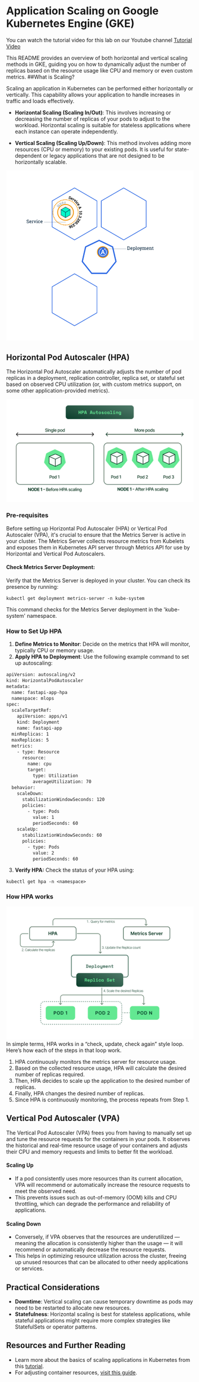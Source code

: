 # Application Scaling on Google Kubernetes Engine (GKE)

You can watch the tutorial video for this lab on our Youtube channel [Tutorial Video](https://youtu.be/5KsCxqVWaPg)

This README provides an overview of both horizontal and vertical scaling methods in GKE, guiding you on how to dynamically adjust the number of replicas based on the resource usage like CPU and memory or even custom metrics.
##What is Scaling?

Scaling an application in Kubernetes can be performed either horizontally or vertically. This capability allows your application to handle increases in traffic and loads effectively.
- **Horizontal Scaling (Scaling In/Out)**: This involves increasing or decreasing the number of replicas of your pods to adjust to the workload. Horizontal scaling is suitable for stateless applications where each instance can operate independently.

- **Vertical Scaling (Scaling Up/Down)**: This method involves adding more resources (CPU or memory) to your existing pods. It is useful for state-dependent or legacy applications that are not designed to be horizontally scalable.

![Scaling](../assets/application_scaling.svg)

## Horizontal Pod Autoscaler (HPA)
The Horizontal Pod Autoscaler automatically adjusts the number of pod replicas in a deployment, replication controller, replica set, or stateful set based on observed CPU utilization (or, with custom metrics support, on some other application-provided metrics).

![HPA](../assets/Kubernetes_HPA_Guide.png)

### Pre-requisites
Before setting up Horizontal Pod Autoscaler (HPA) or Vertical Pod Autoscaler (VPA), it's crucial to ensure that the Metrics Server is active in your cluster. The Metrics Server collects resource metrics from Kubelets and exposes them in Kubernetes API server through Metrics API for use by Horizontal and Vertical Pod Autoscalers.

#### Check Metrics Server Deployment:
Verify that the Metrics Server is deployed in your cluster. You can check its presence by running:
```
kubectl get deployment metrics-server -n kube-system
```
This command checks for the Metrics Server deployment in the 'kube-system' namespace.

### How to Set Up HPA
1. **Define Metrics to Monitor**: Decide on the metrics that HPA will monitor, typically CPU or memory usage.
2. **Apply HPA to Deployment**: Use the following example command to set up autoscaling:
```
apiVersion: autoscaling/v2
kind: HorizontalPodAutoscaler
metadata:
  name: fastapi-app-hpa
  namespace: mlops
spec:
  scaleTargetRef:
    apiVersion: apps/v1
    kind: Deployment
    name: fastapi-app
  minReplicas: 1
  maxReplicas: 5
  metrics:
    - type: Resource
      resource:
        name: cpu
        target:
          type: Utilization
          averageUtilization: 70
  behavior:
    scaleDown:
      stabilizationWindowSeconds: 120
      policies:
        - type: Pods
          value: 1
          periodSeconds: 60
    scaleUp:
      stabilizationWindowSeconds: 60
      policies:
        - type: Pods
          value: 2
          periodSeconds: 60
```
3. **Verify HPA:** Check the status of your HPA using:
```
kubectl get hpa -n <namespace>
```

### How HPA works
![HPA Scaling](../assets/Kuberneteshpa_works.png)
In simple terms, HPA works in a “check, update, check again” style loop. Here’s how each of the steps in that loop work.
1. HPA continuously monitors the metrics server for resource usage.
2. Based on the collected resource usage, HPA will calculate the desired number of replicas required.
3. Then, HPA decides to scale up the application to the desired number of replicas.
4. Finally, HPA changes the desired number of replicas.
5. Since HPA is continuously monitoring, the process repeats from Step 1.

## Vertical Pod Autoscaler (VPA)
The Vertical Pod Autoscaler (VPA) frees you from having to manually set up and tune the resource requests for the containers in your pods. It observes the historical and real-time resource usage of your containers and adjusts their CPU and memory requests and limits to better fit the workload.

#### Scaling Up
- If a pod consistently uses more resources than its current allocation, VPA will recommend or automatically increase the resource requests to meet the observed need.
- This prevents issues such as out-of-memory (OOM) kills and CPU throttling, which can degrade the performance and reliability of applications.

#### Scaling Down
- Conversely, if VPA observes that the resources are underutilized — meaning the allocation is consistently higher than the usage — it will recommend or automatically decrease the resource requests.
- This helps in optimizing resource utilization across the cluster, freeing up unused resources that can be allocated to other needy applications or services.

## Practical Considerations
- **Downtime**: Vertical scaling can cause temporary downtime as pods may need to be restarted to allocate new resources.
- **Statefulness**: Horizontal scaling is best for stateless applications, while stateful applications might require more complex strategies like StatefulSets or operator patterns.

## Resources and Further Reading
- Learn more about the basics of scaling applications in Kubernetes from this [tutorial](https://kubernetes.io/docs/tutorials/kubernetes-basics/scale/scale-intro/ "tutorial").
- For adjusting container resources, [visit this guide](https://kubernetes.io/docs/tasks/configure-pod-container/resize-container-resources/ "visit this guide").

